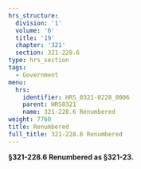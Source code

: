 ```yaml
---
hrs_structure:
  division: '1'
  volume: '6'
  title: '19'
  chapter: '321'
  section: 321-228.6
type: hrs_section
tags:
  - Government
menu:
  hrs:
    identifier: HRS_0321-0228_0006
    parent: HRS0321
    name: 321-228.6 Renumbered
weight: 7760
title: Renumbered
full_title: 321-228.6 Renumbered
---
```

**§321-228.6 Renumbered as §321-23.**